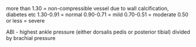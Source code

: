 more than 1.30 = non-compressible vessel due to wall calcification, diabetes etc 
1.30-0.91 = normal 
0.90-0.71 = mild 
0.70-0.51 = moderate
0.50 or less = severe

ABI - highest ankle pressure (either dorsalis pedis or posterior tibial) divided by brachial pressure 
